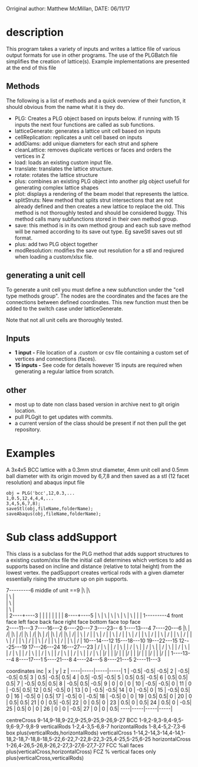 Orriginal author: Matthew McMillan,
DATE: 06/11/17
# description
This program takes a variety of inputs and writes a lattice file of various output formats for use in other programs. The use of the PLGBatch file simplifies the creation of lattice(s). Example implementations are presented at the end of this file
## Methods
The following is a list of methods and a quick overview of their function, it should obvious from the name what it is they do.
- PLG: Creates a PLG object based on inputs below. if running with 15 inputs the next four functions are called as sub functions.
- latticeGenerate: generates a lattice unit cell based on inputs
- cellReplication: replicates a unit cell based on inputs
- addDiams: add unique diameters for each strut and sphere
- cleanLattice: removes duplicate vertices or faces and orders the vertices in Z
- load: loads an existing custom input file.
- translate: translates the lattice structure.
- rotate: rotates the lattice structure
- plus:   combines an existing PLG object into another plg object usefull for generating complex lattice shapes
- plot: displays a rendering of the beam model that represents the lattice.
- splitStruts: New method that splits strut intersections that are not already defined and then creates a new lattice to replace the old. This method is not thoroughly tested and should be considered buggy. This method calls many subfunctions stored in their own method group.
- save: this method is in its own method group and each sub save method will be named according to its save out type. Eg saveStl saves out stl format.
- plus: add two PLG object together
- modResolution: modifies the save out resolution for a stl and reqiured when loading a custom/xlsx file.
## generating a unit cell
To generate a unit cell you must define a new subfunction under the "cell type methods group". The nodes are the coordinates and the faces are the connections between defined coordinates. This new function must then be added to the switch case under latticeGenerate.

Note that not all unit cells are thoroughly tested.
## Inputs
 - **1 input -**  File location of a .custom or csv file containing a custom set of vertices and connections (faces).
 - **15 inputs -** See code for details however 15 inputs are required when generating a regular lattice from scratch.

## other
 - most up to date non class based version in archive next to git origin location.
 - pull PLGgit to get updates with commits.
 - a current version of the class should be present if not then pull the get repository.

# Examples
A 3x4x5 BCC lattice with a 0.3mm strut diameter, 4mm unit cell and 0.5mm ball diameter with its origin moved by 6,7,8 and then saved as a stl (12 facet resolution) and abaqus input file
```
obj = PLG('bcc',12,0.3,...
1,0.5,12,4,4,4,...
3,4,5,6,7,8);
saveStl(obj,fileName,folderName);
saveAbaqus(obj,fileName,folderName);
```
# Sub class addSupport
This class is a subclass for the PLG method that adds support structures to a existing custom/xlsx file
the initial call determines which vertices to add as supports based on incline and distance (relative to total height) from the lowest vertex. the padSupport creates vertical rods with a given diameter essentially rising the structure up on pin supports.



 7---------6         middle of unit ==9
 |\        |\          
 | \       | \
 |  \      |  \
 |   \     |   \
 |    2----+----3
 |    |    |    |
 |    |    |    |
 8----+----5    |
  \   |     \   |
   \  |      \  |
    \ |       \ |
     \|        \|
      1---------4
front face    left face   back face    right face  bottom face  top face  
2----11---3   7----16---2  6----20---7  3----23-- 6  1----13---4  7----20---6
|\   |   /|   |\   |   /|  |\   |   /|  |\   |   /|  |\   |   /|  |\   |   /|
| \  |  / |   | \  |  / |  | \  |  / |  | \  |  / |  | \  |  / |  | \  |  / |
|  \ | /  |   |  \ | /  |  |  \ | /  |  |  \ | /  |  |  \ | /  |  |  \ | /  |
10---14---12  15---18---10 19---22---15 12---25---19 17---26---24 16---27---23
|  / | \  |   |  / | \  |  |  / | \  |  |  / | \  |  |  / | \  |  |  / | \  |
| /  |  \ |   | /  |  \ |  | /  |  \ |  | /  |  \ |  | /  |  \ |  | /  |  \ |
|/   |   \|   |/   |   \|  |/   |   \|  |/   |   \|  |/   |   \|  |/   |   \|
1----13---4   8----17---1  5----21---8  4----24---5  8----21---5  2----11---3

coordinates
inc |  x  |  y  |  z  |
----|-----|-----|-----|
1   | -0.5| -0.5| -0.5|
2   | -0.5| -0.5|  0.5|
3   |  0.5| -0.5|  0.5|
4   |  0.5| -0.5| -0.5|
5   |  0.5|  0.5| -0.5|
6   |  0.5|  0.5|  0.5|
7   | -0.5|  0.5|  0.5|
8   | -0.5|  0.5| -0.5|
9   |  0  |  0  |  0  |
10  | -0.5| -0.5|  0  |
11  |  0  | -0.5|  0.5|
12  |  0.5| -0.5|  0  |
13  |  0  | -0.5| -0.5|
14  |  0  | -0.5|  0  |
15  | -0.5|  0.5|  0  |
16  | -0.5|  0  |  0.5|
17  | -0.5|  0  | -0.5|
18  | -0.5|  0  |  0  |
19  |  0.5|  0.5|  0  |
20  |  0  |  0.5|  0.5|
21  |  0  |  0.5| -0.5|
22  |  0  |  0.5|  0  |
23  |  0.5|  0  |  0.5|
24  |  0.5|  0  | -0.5|
25  |  0.5|  0  |  0  |
26  |  0  |  0  | -0.5|
27  |  0  |  0  |  0.5|
----|-----|-----|-----|

centreCross
9-14,9-18,9-22,9-25,9-25,9-26,9-27
BCC
1-9,2-9,3-9,4-9,5-9,6-9,7-9,8-9
verticalRods
1-2,4-3,5-6,8-7
horizontalRods
1-8,4-5,2-7,3-6
box
plus(verticalRods,horizontalRods)
verticalCross
1-14,2-14,3-14,4-14,1-18,2-18,7-18,8-18,5-22,6-22,7-22,8-22,3-25,4-25,5-25,6-25
horizontalCross
1-26,4-26,5-26,8-26,2-27,3-27,6-27,7-27
FCC %all faces
plus(verticalCross,horizontalCross)
FCZ % vertical faces only
plus(verticalCross,verticalRods)
